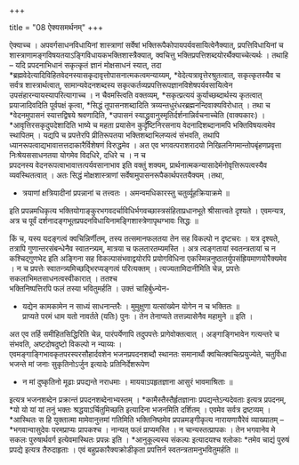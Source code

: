 +++

title = "08 ऐक्यसमर्थनम्"
+++

ऐक्याच्च । अपवर्गसाधनविधायिनां शास्त्राणां सर्वेषां भक्तिरूपैकोपायपर्यवसायित्वेनैक्यात्, प्रपत्तिविधायिनां च शास्त्राणामङ्गविषयतयाऽङ्गिविधायकभक्तिशास्त्रैक्यात्, क्वचित्तु भक्तिप्रपत्तिशब्दयोरर्थैक्याच्चेत्यर्थः । तथाहि – यदि प्रपदनाभिधानं सकृत्कृतं ज्ञानं मोक्षसाधनं स्यात्, तदा *ब्रह्मवेदेत्यादिविहितवेदनस्यासकृदावृत्तोपासनात्मकत्वमन्याय्यम्, *वेदेत्यत्रावृत्तेरश्रुतत्वात्, सकृत्कृतस्यैव च सर्वत्र शास्त्रार्थत्वात्, सामान्यवेदनशब्दस्य सकृत्कर्तव्यप्रपत्तिरूपज्ञानविशेषपर्यवसायित्वेन उपसंहारन्यायस्यापरित्यागाच्च । न चैवमस्त्विति वक्तव्यम्, *सकृत्प्रत्ययं कुर्याच्छब्दार्थस्य कृतत्वात् प्रयाजादिवदिति पूर्वपक्षं कृत्वा, *सिद्धं तूपासनशब्दादिति त्रय्यन्तधुरंधरब्रह्मनन्दिवाक्यविरोधात् । तथा च *वेदनमुपासनं स्यात्तद्विषये श्रवणादिति, *उपासनं स्याद्ध्रुवानुस्मृतिर्दर्शनान्निर्वचनाच्चेति (वाक्यकारः) । *आवृत्तिरसकृदुपदेशादिति भाष्ये च महता प्रयासेन कुदृष्टिनिरसनाय वेदनादिशब्दानामपि भक्तिविषयत्वमेव स्थापितम् । यद्यपि च प्रपत्तेरपि प्रीतिरूपतया भक्तिशब्दाभिलप्यत्वं संभवति, तथापि ध्यानरूपत्वाद्यभावात्तत्तदाकारैर्विशेषणं विरुद्धमेव । अत एव भगवत्पराशरादयो निखिलनिगमान्तोपबृंहणप्रवृत्ता निःश्रेयससाधनतया योगमेव विदधिरे, दधिरे च । न च  
प्रपदनस्य वेदनरूपत्वाभावात्तत्पर्यवसानाभाव इति वक्तुं शक्यम्, प्रार्थनात्मकन्यासादेर्मनोवृत्तिरूपत्वस्यैव व्यवस्थितत्वात् । अतः सिद्धं मोक्षशास्त्राणां सर्वेषामुपासनरूपैकार्थपरतयैक्यम् ।तथा, 
- त्रयाणां क्षत्रियादीनां प्रपन्नानां च तत्त्वतः । अमन्वमधिकारस्तु चतुर्व्यूहक्रियाक्रमे ॥
 
इति प्रपन्नमधिकृत्य भक्तियोगाङ्कुरभगवदर्चाविधिर्भगवच्छास्त्रसंहिताप्रधानभूते श्रीसात्त्वते दृश्यते । एवमन्यत्र, अत्र च पूर्वं दर्शनादङ्गभूतप्रपदनविधायिनामङ्गिशास्त्रेणापृथग्भावः सिद्धः ॥  

किं च, यस्य यदङ्गत्वं क्वचिन्निर्णीतम्, तस्य तत्समानफलतया तेन सह विकल्पो न दृष्टचरः । यत्र दृश्यते, तत्रापि गुणान्तरसंबन्धेनैव स्वातन्त्र्यम्, मात्रया च फलतारतम्यमस्ति । अत्र त्वङ्गतायां स्वतन्त्रतायां च न कश्चिद्गुणभेद इति अङ्गिना सह विकल्पासंभवाद्वयोरपि प्रयोगविधिना एकस्मिन्ननुष्ठातर्युपसंह्रियमाणयोरैक्यमेव । न च प्रपत्तेः स्वातन्त्र्यमिच्छद्भिरप्यङ्गत्वं परित्यक्तम् । त्यज्यतामिदानीमिति चेन्न, प्रपत्तेः सकलाभिमतसाधनत्वस्वीकारात् । ततश्च  
भक्तिनिष्पत्तिरपि फलं तस्या भवितुमर्हति । उक्तं चाहिर्बुध्न्येन-  
- यद्येन कामकामेन न साध्यं साधनान्तरैः । मुमुक्षुणा यत्सांख्येन योगेन न च भक्तितः ॥  
प्राप्यते परमं धाम यतो नावर्तते (यतिः) पुनः । तेन तेनाप्यते तत्तन्न्यासेनैव महामुने ॥ इति ।
 
अत एव तर्हि समीहितसिद्धिरिति चेन्न, पारंपर्येणापि तदुपपत्तेः प्रागेवोक्तत्वात् । अङ्गाङ्गिभावेन गत्यन्तरे च संभवति, अष्टदोषदुष्टो विकल्पो न न्याय्यः ।  
एवमङ्गाङ्गिभावकृतपरस्परसौहार्दवशेन भजनप्रपदनशब्दौ स्थानतः समानार्थौ क्वचित्क्वचित्प्रयुज्येते, चतुर्विधा भजन्ते मां जनाः सुकृतिनोऽर्जुन इत्यादेः प्रतिनिर्देशरूपेण
- न मां दुष्कृतिनो मूढाः प्रपद्यन्ते नराधमाः । माययाऽपहृतज्ञाना आसुरं भावमाश्रिताः ॥
  
इत्यत्र भजनशब्देन प्रक्रान्तं प्रपदनशब्देनाभ्यस्तम् । *कामैस्तैस्तैर्हृतज्ञानाः प्रपद्यन्तेऽन्यदेवताः इत्यत्र प्रपदनम्, *यो यो यां यां तनुं भक्तः श्रद्धयाऽर्चितुमिच्छति इत्यादिना भजनमिति दर्शितम् । एवमेव सर्वत्र द्रष्टव्यम् । *आस्थितः स हि युक्तात्मा मामेवानुत्तमां गतिमिति भक्तिनिष्ठमेव प्रपन्नमङ्गीकृत्य नारायणायैरेवं व्याख्यातम् – *भगवान्वासुदेवः परमप्राप्यः प्रापकश्च । नान्यत् फलं प्राप्यमस्ति । न चान्यस्तत्प्रापकः । तेन भगवानेव मे सकलः पुरुषार्थवर्ग इत्येवमास्थितः प्रपन्नः इति । *आनुकूल्यस्य संकल्पः इत्यादयश्च श्लोकाः *तमेव चाद्यं पुरुषं प्रपद्ये इत्यत्र तैरुदाहृताः । एवं बहुप्रकारैक्यक्रोडीकृता प्रपत्तिर्न स्वतन्त्रतामनुभवितुमर्हति ॥
